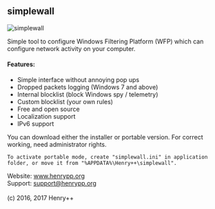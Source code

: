 ## simplewall

![simplewall](http://www.henrypp.org/images/simplewall.png)

Simple tool to configure Windows Filtering Platform (WFP) which can configure network activity on your computer.

#### Features:
- Simple interface without annoying pop ups
- Dropped packets logging (Windows 7 and above)
- Internal blocklist (block Windows spy / telemetry)
- Custom blocklist (your own rules)
- Free and open source
- Localization support
- IPv6 support

You can download either the installer or portable version. For correct working, need administrator rights.
```
To activate portable mode, create "simplewall.ini" in application folder, or move it from "%APPDATA%\Henry++\simplewall".
```

Website: www.henrypp.org<br />
Support: support@henrypp.org<br />
<br />
(c) 2016, 2017 Henry++
